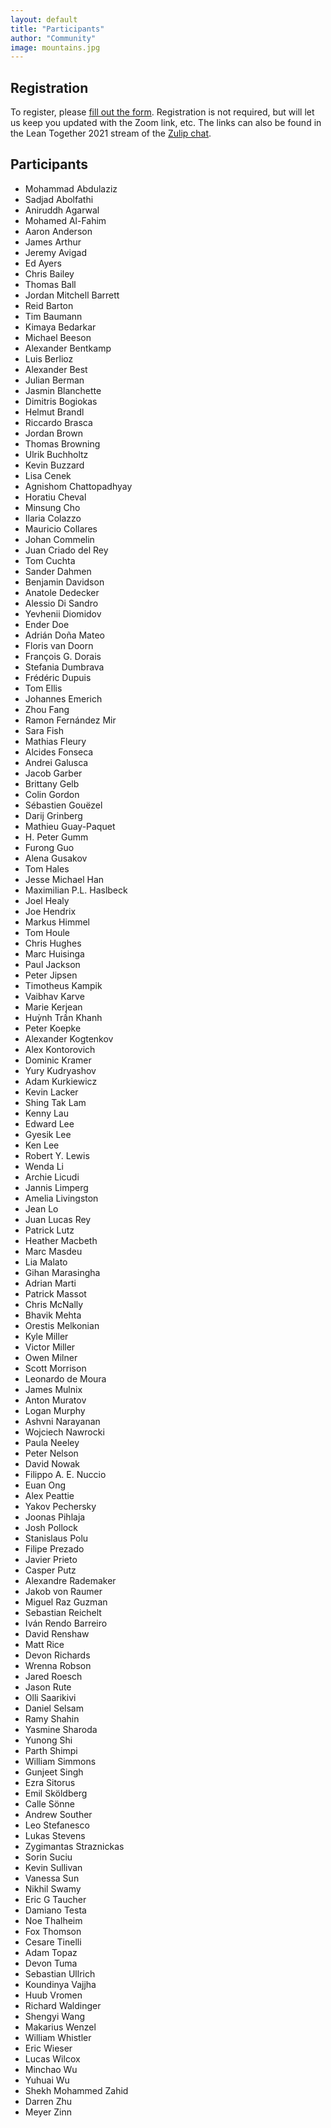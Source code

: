 ```yaml
---
layout: default
title: "Participants"
author: "Community"
image: mountains.jpg
---
```


## Registration

To register, please [fill out the form](https://forms.gle/a9x51G6oWebqseEf9).
Registration is not required, but will let us keep you updated with the Zoom link, etc.
The links can also be found in the Lean Together 2021 stream of the [Zulip chat](https://leanprover.zulipchat.com/).

## Participants

* Mohammad Abdulaziz
* Sadjad Abolfathi
* Aniruddh Agarwal
* Mohamed Al-Fahim
* Aaron Anderson
* James Arthur
* Jeremy Avigad
* Ed Ayers
* Chris Bailey
* Thomas Ball
* Jordan Mitchell Barrett
* Reid Barton
* Tim Baumann
* Kimaya Bedarkar
* Michael Beeson
* Alexander Bentkamp
* Luis Berlioz
* Alexander Best
* Julian Berman
* Jasmin Blanchette
* Dimitris Bogiokas
* Helmut Brandl
* Riccardo Brasca
* Jordan Brown
* Thomas Browning
* Ulrik Buchholtz
* Kevin Buzzard
* Lisa Cenek
* Agnishom Chattopadhyay
* Horatiu Cheval
* Minsung Cho
* Ilaria Colazzo
* Mauricio Collares
* Johan Commelin
* Juan Criado del Rey
* Tom Cuchta
* Sander Dahmen
* Benjamin Davidson
* Anatole Dedecker
* Alessio Di Sandro
* Yevhenii Diomidov
* Ender Doe
* Adrián Doña Mateo
* Floris van Doorn
* François G. Dorais
* Stefania Dumbrava
* Frédéric Dupuis
* Tom Ellis
* Johannes Emerich
* Zhou Fang
* Ramon Fernández Mir
* Sara Fish
* Mathias Fleury
* Alcides Fonseca
* Andrei Galusca
* Jacob Garber
* Brittany Gelb
* Colin Gordon
* Sébastien Gouëzel
* Darij Grinberg
* Mathieu Guay-Paquet
* H. Peter Gumm
* Furong Guo
* Alena Gusakov
* Tom Hales
* Jesse Michael Han
* Maximilian P.L. Haslbeck
* Joel Healy
* Joe Hendrix
* Markus Himmel
* Tom Houle
* Chris Hughes
* Marc Huisinga
* Paul Jackson
* Peter Jipsen
* Timotheus Kampik
* Vaibhav Karve
* Marie Kerjean
* Huỳnh Trần Khanh
* Peter Koepke
* Alexander Kogtenkov
* Alex Kontorovich
* Dominic Kramer
* Yury Kudryashov
* Adam Kurkiewicz
* Kevin Lacker
* Shing Tak Lam
* Kenny Lau
* Edward Lee
* Gyesik Lee
* Ken Lee
* Robert Y. Lewis
* Wenda Li
* Archie Licudi
* Jannis Limperg
* Amelia Livingston
* Jean Lo
* Juan Lucas Rey
* Patrick Lutz
* Heather Macbeth
* Marc Masdeu
* Lia Malato
* Gihan Marasingha
* Adrian Marti
* Patrick Massot
* Chris McNally
* Bhavik Mehta
* Orestis Melkonian
* Kyle Miller
* Victor Miller
* Owen Milner
* Scott Morrison
* Leonardo de Moura
* James Mulnix
* Anton Muratov
* Logan Murphy
* Ashvni Narayanan
* Wojciech Nawrocki
* Paula Neeley
* Peter Nelson
* David Nowak
* Filippo A. E. Nuccio
* Euan Ong
* Alex Peattie
* Yakov Pechersky
* Joonas Pihlaja
* Josh Pollock
* Stanislaus Polu
* Filipe Prezado
* Javier Prieto
* Casper Putz
* Alexandre Rademaker
* Jakob von Raumer
* Miguel Raz Guzman
* Sebastian Reichelt
* Iván Rendo Barreiro
* David Renshaw
* Matt Rice
* Devon Richards
* Wrenna Robson
* Jared Roesch
* Jason Rute
* Olli Saarikivi
* Daniel Selsam
* Ramy Shahin
* Yasmine Sharoda
* Yunong Shi
* Parth Shimpi
* William Simmons
* Gunjeet Singh
* Ezra Sitorus
* Emil Sköldberg
* Calle Sönne
* Andrew Souther
* Leo Stefanesco
* Lukas Stevens
* Zygimantas Straznickas
* Sorin Suciu
* Kevin Sullivan
* Vanessa Sun
* Nikhil Swamy
* Eric G Taucher
* Damiano Testa
* Noe Thalheim
* Fox Thomson
* Cesare Tinelli
* Adam Topaz
* Devon Tuma
* Sebastian Ullrich
* Koundinya Vajjha
* Huub Vromen
* Richard Waldinger
* Shengyi Wang
* Makarius Wenzel
* William Whistler
* Eric Wieser
* Lucas Wilcox
* Minchao Wu
* Yuhuai Wu
* Shekh Mohammed Zahid
* Darren Zhu
* Meyer Zinn
